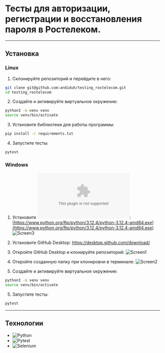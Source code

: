 # Тесты для авторизации, регистрации и восстановления пароля в Ростелеком.

___
## Установка

### Linux
1. Склонируйте репозиторий и перейдите в него:
```bash
git clone git@github.com:andiduh/testing_rostelecom.git
cd testing_rostelecom
```

2. Создайте и активируйте виртуальное окружение:
```bash
python3 -m venv venv
source venv/bin/activate
```

3. Установите библиотеки для работы программы:
```bash
pip install -r requirements.txt
```

4. Запустите тесты:
```bash
pytest
```

### Windows
1. Установите ![Python 3.12.4](https://www.python.org/ftp/python/3.12.4/python-3.12.4-amd64.exe):
[https://www.python.org/ftp/python/3.12.4/python-3.12.4-amd64.exe](https://www.python.org/ftp/python/3.12.4/python-3.12.4-amd64.exe)   
![Screen3](https://github.com/user-attachments/assets/c0e9fc49-9bc0-468d-8d7b-59c44aa1461f)

1. Установите GitHub Desktop:
https://desktop.github.com/download/

3. Откройте GitHub Desktop и клонируйте репозиторий:
![Screen1](https://github.com/user-attachments/assets/0969895d-6003-4be7-aad3-4800353e6ab6)


4. Откройте созданную папку при клонировни в терминале:
![Screen2](https://github.com/user-attachments/assets/d8db7103-f335-4c82-9d44-14e46b4b7721)

5. Создайте и активируйте виртуальное окружение:
```bash
python3 -m venv venv
source venv/bin/activate
``` 

5. Запустите тесты:
```bash 
pytest
```


___
## Технологии

- ![Python](https://img.shields.io/badge/python-3.12.4-purple)
- ![Pytest](https://img.shields.io/badge/pytest-8.3.3-green)
- ![Selenium](https://img.shields.io/badge/selenium-4.25.0-blue)
